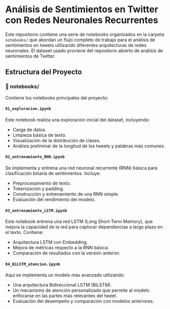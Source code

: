 # Análisis de Sentimientos en Twitter con Redes Neuronales Recurrentes

Este repositorio contiene una serie de notebooks organizados en la carpeta `notebooks/` que abordan un flujo completo de trabajo para el análisis de sentimientos en tweets utilizando diferentes arquitecturas de redes neuronales. El dataset usado proviene del repositorio abierto de análisis de sentimientos de Twitter.

## Estructura del Proyecto

### 📁 notebooks/
Contiene los notebooks principales del proyecto:

#### `01_exploracion.ipynb`
Este notebook realiza una exploración inicial del dataset, incluyendo:
- Carga de datos.
- Limpieza básica de texto.
- Visualización de la distribución de clases.
- Análisis preliminar de la longitud de los tweets y palabras más comunes.

#### `02_entrenamiento_RNN.ipynb`
Se implementa y entrena una red neuronal recurrente (RNN) básica para clasificación binaria de sentimientos. Incluye:
- Preprocesamiento de texto.
- Tokenización y padding.
- Construcción y entrenamiento de una RNN simple.
- Evaluación del rendimiento del modelo.

#### `03_entrenamiento_LSTM.ipynb`
Este notebook entrena una red LSTM (Long Short-Term Memory), que mejora la capacidad de la red para capturar dependencias a largo plazo en el texto. Contiene:
- Arquitectura LSTM con Embedding.
- Mejora de métricas respecto a la RNN básica.
- Comparación de resultados con la versión anterior.

#### `04_BiLSTM_atencion.ipynb`
Aquí se implementa un modelo más avanzado utilizando:
- Una arquitectura Bidireccional LSTM (BiLSTM).
- Un mecanismo de atención personalizado que permite al modelo enfocarse en las partes más relevantes del tweet.
- Evaluación del desempeño y comparación con modelos anteriores.

